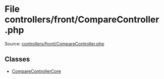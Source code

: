 File controllers/front/CompareController.php
=========

Source: [controllers/front/CompareController.php](https://github.com/PrestaShop/PrestaShop/blob/1.5.0.17/controllers/front/CompareController.php)


Classes
-------

* [CompareControllerCore](class.CompareControllerCore.md)

